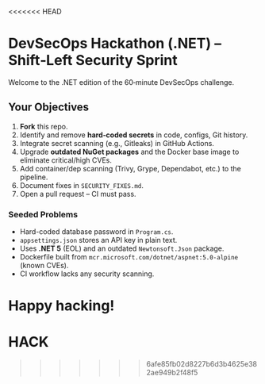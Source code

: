 <<<<<<< HEAD
# DevSecOps Hackathon (.NET) – Shift‑Left Security Sprint

Welcome to the .NET edition of the 60‑minute DevSecOps challenge.

## Your Objectives

1. **Fork** this repo.
2. Identify and remove **hard‑coded secrets** in code, configs, Git history.
3. Integrate secret scanning (e.g., Gitleaks) in GitHub Actions.
4. Upgrade **outdated NuGet packages** and the Docker base image to eliminate critical/high CVEs.
5. Add container/dep scanning (Trivy, Grype, Dependabot, etc.) to the pipeline.
6. Document fixes in `SECURITY_FIXES.md`.
7. Open a pull request – CI must pass.

### Seeded Problems

* Hard-coded database password in `Program.cs`.
* `appsettings.json` stores an API key in plain text.
* Uses **.NET 5** (EOL) and an outdated `Newtonsoft.Json` package.
* Dockerfile built from `mcr.microsoft.com/dotnet/aspnet:5.0-alpine` (known CVEs).
* CI workflow lacks any security scanning.

Happy hacking!
=======
# HACK
>>>>>>> 6afe85fb02d8227b6d3b4625e382ae949b2f48f5
